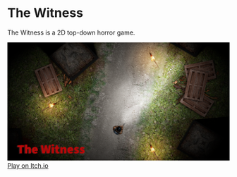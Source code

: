 # The Witness
The Witness is a 2D top-down horror game.

![Game Image](./files/misc/promo.png)
[Play on Itch.io](https://loregret.itch.io/the-witness)
